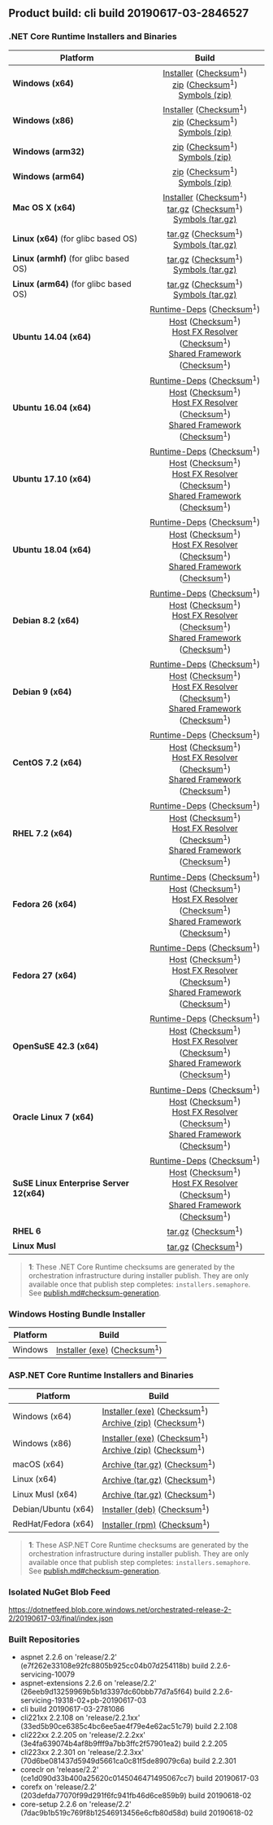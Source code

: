 ## Product build: cli build 20190617-03-2846527

### .NET Core Runtime Installers and Binaries

| Platform | Build |
|---------|:----------:|
| **Windows (x64)**                         | [Installer][win-x64-installer] ([Checksum][win-x64-installer-checksum]<sup>1</sup>)<br>[zip][win-x64-zip]   ([Checksum][win-x64-zip-checksum]<sup>1</sup>)<br>[Symbols (zip)][win-x64-symbols-zip]   |
| **Windows (x86)**                         | [Installer][win-x86-installer] ([Checksum][win-x86-installer-checksum]<sup>1</sup>)<br>[zip][win-x86-zip]   ([Checksum][win-x86-zip-checksum]<sup>1</sup>)<br>[Symbols (zip)][win-x86-symbols-zip]   |
| **Windows (arm32)**                       |                                                                                        [zip][win-arm-zip]   ([Checksum][win-arm-zip-checksum]<sup>1</sup>)<br>[Symbols (zip)][win-arm-symbols-zip]   |
| **Windows (arm64)**                       |                                                                                        [zip][win-arm64-zip] ([Checksum][win-arm64-zip-checksum]<sup>1</sup>)<br>[Symbols (zip)][win-arm64-symbols-zip] |
| **Mac OS X (x64)**                        | [Installer][osx-installer] ([Checksum][osx-installer-checksum]<sup>1</sup>)<br>[tar.gz][osx-targz]          ([Checksum][osx-targz-checksum]<sup>1</sup>)<br>[Symbols (tar.gz)][osx-symbols-targz]       |
| **Linux (x64)** (for glibc based OS)      |                                                                                        [tar.gz][linux-x64-targz] ([Checksum][linux-x64-targz-checksum]<sup>1</sup>)<br>[Symbols (tar.gz)][linux-x64-symbols-targz] |
| **Linux (armhf)** (for glibc based OS)    |                                                                                        [tar.gz][linux-arm-targz] ([Checksum][linux-arm-targz-checksum]<sup>1</sup>)<br>[Symbols (tar.gz)][linux-arm-symbols-targz] |
| **Linux (arm64)** (for glibc based OS)    |                                                                                        [tar.gz][linux-arm64-targz] ([Checksum][linux-arm64-targz-checksum]<sup>1</sup>)<br>[Symbols (tar.gz)][linux-arm64-symbols-targz] |
| **Ubuntu 14.04 (x64)**                    | [Runtime-Deps][ubuntu-14.04-runtime-deps] ([Checksum][ubuntu-14.04-runtime-deps-checksum]<sup>1</sup>)<br>[Host][deb-package-host] ([Checksum][deb-package-host-checksum]<sup>1</sup>)<br>[Host FX Resolver][deb-package-hostfxr] ([Checksum][deb-package-hostfxr-checksum]<sup>1</sup>)<br>[Shared Framework][deb-package-sharedfx] ([Checksum][deb-package-sharedfx-checksum]<sup>1</sup>)<br> |
| **Ubuntu 16.04 (x64)**                    | [Runtime-Deps][ubuntu-16.04-runtime-deps] ([Checksum][ubuntu-16.04-runtime-deps-checksum]<sup>1</sup>)<br>[Host][deb-package-host] ([Checksum][deb-package-host-checksum]<sup>1</sup>)<br>[Host FX Resolver][deb-package-hostfxr] ([Checksum][deb-package-hostfxr-checksum]<sup>1</sup>)<br>[Shared Framework][deb-package-sharedfx] ([Checksum][deb-package-sharedfx-checksum]<sup>1</sup>)<br> |
| **Ubuntu 17.10 (x64)**                    | [Runtime-Deps][ubuntu-17.10-runtime-deps] ([Checksum][ubuntu-17.10-runtime-deps-checksum]<sup>1</sup>)<br>[Host][deb-package-host] ([Checksum][deb-package-host-checksum]<sup>1</sup>)<br>[Host FX Resolver][deb-package-hostfxr] ([Checksum][deb-package-hostfxr-checksum]<sup>1</sup>)<br>[Shared Framework][deb-package-sharedfx] ([Checksum][deb-package-sharedfx-checksum]<sup>1</sup>)<br> |
| **Ubuntu 18.04 (x64)**                    | [Runtime-Deps][ubuntu-18.04-runtime-deps] ([Checksum][ubuntu-18.04-runtime-deps-checksum]<sup>1</sup>)<br>[Host][deb-package-host] ([Checksum][deb-package-host-checksum]<sup>1</sup>)<br>[Host FX Resolver][deb-package-hostfxr] ([Checksum][deb-package-hostfxr-checksum]<sup>1</sup>)<br>[Shared Framework][deb-package-sharedfx] ([Checksum][deb-package-sharedfx-checksum]<sup>1</sup>)<br> |
| **Debian 8.2 (x64)**                      | [Runtime-Deps][debian-8.2-runtime-deps]   ([Checksum][debian-8.2-runtime-deps-checksum]<sup>1</sup>)<br>[Host][deb-package-host] ([Checksum][deb-package-host-checksum]<sup>1</sup>)<br>[Host FX Resolver][deb-package-hostfxr] ([Checksum][deb-package-hostfxr-checksum]<sup>1</sup>)<br>[Shared Framework][deb-package-sharedfx] ([Checksum][deb-package-sharedfx-checksum]<sup>1</sup>)<br> |
| **Debian 9 (x64)**                        | [Runtime-Deps][debian-9-runtime-deps]     ([Checksum][debian-9-runtime-deps-checksum]<sup>1</sup>)<br>[Host][deb-package-host] ([Checksum][deb-package-host-checksum]<sup>1</sup>)<br>[Host FX Resolver][deb-package-hostfxr] ([Checksum][deb-package-hostfxr-checksum]<sup>1</sup>)<br>[Shared Framework][deb-package-sharedfx] ([Checksum][deb-package-sharedfx-checksum]<sup>1</sup>)<br> |
| **CentOS 7.2 (x64)**                      | [Runtime-Deps][centos-7-runtime-deps]      ([Checksum][centos-7-runtime-deps-checksum]<sup>1</sup>)<br>[Host][rpm-package-host] ([Checksum][rpm-package-host-checksum]<sup>1</sup>)<br>[Host FX Resolver][rpm-package-hostfxr]       ([Checksum][rpm-package-hostfxr-checksum]<sup>1</sup>)<br>[Shared Framework][rpm-package-sharedfx]       ([Checksum][rpm-package-sharedfx-checksum]<sup>1</sup>)<br> |
| **RHEL 7.2 (x64)**                        | [Runtime-Deps][rhel-7-runtime-deps]        ([Checksum][rhel-7-runtime-deps-checksum]<sup>1</sup>)<br>[Host][rpm-package-host] ([Checksum][rpm-package-host-checksum]<sup>1</sup>)<br>[Host FX Resolver][rpm-package-hostfxr]       ([Checksum][rpm-package-hostfxr-checksum]<sup>1</sup>)<br>[Shared Framework][rpm-package-sharedfx]       ([Checksum][rpm-package-sharedfx-checksum]<sup>1</sup>)<br> |
| **Fedora 26 (x64)**                       | [Runtime-Deps][fedora-26-runtime-deps]     ([Checksum][fedora-26-runtime-deps-checksum]<sup>1</sup>)<br>[Host][rpm-package-host] ([Checksum][rpm-package-host-checksum]<sup>1</sup>)<br>[Host FX Resolver][rpm-package-hostfxr]       ([Checksum][rpm-package-hostfxr-checksum]<sup>1</sup>)<br>[Shared Framework][rpm-package-sharedfx]       ([Checksum][rpm-package-sharedfx-checksum]<sup>1</sup>)<br> |
| **Fedora 27 (x64)**                       | [Runtime-Deps][fedora-27-runtime-deps]     ([Checksum][fedora-27-runtime-deps-checksum]<sup>1</sup>)<br>[Host][rpm-package-host] ([Checksum][rpm-package-host-checksum]<sup>1</sup>)<br>[Host FX Resolver][rpm-package-hostfxr]       ([Checksum][rpm-package-hostfxr-checksum]<sup>1</sup>)<br>[Shared Framework][rpm-package-sharedfx]       ([Checksum][rpm-package-sharedfx-checksum]<sup>1</sup>)<br> |
| **OpenSuSE 42.3 (x64)**                   | [Runtime-Deps][opensuse-42-runtime-deps]  ([Checksum][opensuse-42-runtime-deps-checksum]<sup>1</sup>)<br>[Host][rpm-package-host] ([Checksum][rpm-package-host-checksum]<sup>1</sup>)<br>[Host FX Resolver][rpm-package-hostfxr]       ([Checksum][rpm-package-hostfxr-checksum]<sup>1</sup>)<br>[Shared Framework][rpm-package-sharedfx]       ([Checksum][rpm-package-sharedfx-checksum]<sup>1</sup>)<br> |
| **Oracle Linux 7 (x64)**                  | [Runtime-Deps][oraclelinux-7-runtime-deps] ([Checksum][oraclelinux-7-runtime-deps-checksum]<sup>1</sup>)<br>[Host][rpm-package-host] ([Checksum][rpm-package-host-checksum]<sup>1</sup>)<br>[Host FX Resolver][rpm-package-hostfxr]       ([Checksum][rpm-package-hostfxr-checksum]<sup>1</sup>)<br>[Shared Framework][rpm-package-sharedfx]       ([Checksum][rpm-package-sharedfx-checksum]<sup>1</sup>)<br> |
| **SuSE Linux Enterprise Server 12(x64)**  | [Runtime-Deps][sles-12-runtime-deps] ([Checksum][sles-12-runtime-deps-checksum]<sup>1</sup>)<br>[Host][rpm-package-host] ([Checksum][rpm-package-host-checksum]<sup>1</sup>)<br>[Host FX Resolver][rpm-package-hostfxr]       ([Checksum][rpm-package-hostfxr-checksum]<sup>1</sup>)<br>[Shared Framework][rpm-package-sharedfx]       ([Checksum][rpm-package-sharedfx-checksum]<sup>1</sup>)<br> |
| **RHEL 6**                                |                                                                                        [tar.gz][rhel-6-targz]                    ([Checksum][rhel-6-targz-checksum]<sup>1</sup>)|
| **Linux Musl**                            |                                                                                        [tar.gz][musl-x64-targz]                ([Checksum][musl-x64-targz-checksum]<sup>1</sup>)|

[win-x64-installer]: https://dotnetfeed.blob.core.windows.net/orchestrated-release-2-2/20190617-03/final/assets/Runtime/2.2.6/dotnet-runtime-2.2.6-win-x64.exe
[win-x64-installer-checksum]: https://dotnetclichecksums.blob.core.windows.net/dotnet/Runtime/2.2.6/dotnet-runtime-2.2.6-win-x64.exe.sha512
[win-x64-zip]: https://dotnetfeed.blob.core.windows.net/orchestrated-release-2-2/20190617-03/final/assets/Runtime/2.2.6/dotnet-runtime-2.2.6-win-x64.zip
[win-x64-zip-checksum]: https://dotnetclichecksums.blob.core.windows.net/dotnet/Runtime/2.2.6/dotnet-runtime-2.2.6-win-x64.zip.sha512
[win-x64-symbols-zip]: https://dotnetfeed.blob.core.windows.net/orchestrated-release-2-2/20190617-03/final/assets/Runtime/2.2.6/dotnet-runtime-symbols-2.2.6-win-x64.zip

[win-x86-installer]: https://dotnetfeed.blob.core.windows.net/orchestrated-release-2-2/20190617-03/final/assets/Runtime/2.2.6/dotnet-runtime-2.2.6-win-x86.exe
[win-x86-installer-checksum]: https://dotnetclichecksums.blob.core.windows.net/dotnet/Runtime/2.2.6/dotnet-runtime-2.2.6-win-x86.exe.sha512
[win-x86-zip]: https://dotnetfeed.blob.core.windows.net/orchestrated-release-2-2/20190617-03/final/assets/Runtime/2.2.6/dotnet-runtime-2.2.6-win-x86.zip
[win-x86-zip-checksum]: https://dotnetclichecksums.blob.core.windows.net/dotnet/Runtime/2.2.6/dotnet-runtime-2.2.6-win-x86.zip.sha512
[win-x86-symbols-zip]: https://dotnetfeed.blob.core.windows.net/orchestrated-release-2-2/20190617-03/final/assets/Runtime/2.2.6/dotnet-runtime-symbols-2.2.6-win-x86.zip

[win-arm-zip]: https://dotnetfeed.blob.core.windows.net/orchestrated-release-2-2/20190617-03/final/assets/Runtime/2.2.6/dotnet-runtime-2.2.6-win-arm.zip
[win-arm-zip-checksum]: https://dotnetclichecksums.blob.core.windows.net/dotnet/Runtime/2.2.6/dotnet-runtime-2.2.6-win-arm.zip.sha512
[win-arm-symbols-zip]: https://dotnetfeed.blob.core.windows.net/orchestrated-release-2-2/20190617-03/final/assets/Runtime/2.2.6/dotnet-runtime-symbols-2.2.6-win-arm.zip

[win-arm64-zip]: https://dotnetfeed.blob.core.windows.net/orchestrated-release-2-2/20190617-03/final/assets/Runtime/2.2.6/dotnet-runtime-2.2.6-win-arm64.zip
[win-arm64-zip-checksum]: https://dotnetclichecksums.blob.core.windows.net/dotnet/Runtime/2.2.6/dotnet-runtime-2.2.6-win-arm64.zip.sha512
[win-arm64-symbols-zip]: https://dotnetfeed.blob.core.windows.net/orchestrated-release-2-2/20190617-03/final/assets/Runtime/2.2.6/dotnet-runtime-symbols-2.2.6-win-arm64.zip

[osx-installer]: https://dotnetfeed.blob.core.windows.net/orchestrated-release-2-2/20190617-03/final/assets/Runtime/2.2.6/dotnet-runtime-2.2.6-osx-x64.pkg
[osx-installer-checksum]: https://dotnetclichecksums.blob.core.windows.net/dotnet/Runtime/2.2.6/dotnet-runtime-2.2.6-osx-x64.pkg.sha512
[osx-targz]: https://dotnetfeed.blob.core.windows.net/orchestrated-release-2-2/20190617-03/final/assets/Runtime/2.2.6/dotnet-runtime-2.2.6-osx-x64.tar.gz
[osx-targz-checksum]: https://dotnetclichecksums.blob.core.windows.net/dotnet/Runtime/2.2.6/dotnet-runtime-2.2.6-osx-x64.tar.gz.sha512
[osx-symbols-targz]: https://dotnetfeed.blob.core.windows.net/orchestrated-release-2-2/20190617-03/final/assets/Runtime/2.2.6/dotnet-runtime-symbols-2.2.6-osx-x64.tar.gz

[linux-x64-targz]: https://dotnetfeed.blob.core.windows.net/orchestrated-release-2-2/20190617-03/final/assets/Runtime/2.2.6/dotnet-runtime-2.2.6-linux-x64.tar.gz
[linux-x64-targz-checksum]: https://dotnetclichecksums.blob.core.windows.net/dotnet/Runtime/2.2.6/dotnet-runtime-2.2.6-linux-x64.tar.gz.sha512
[linux-x64-symbols-targz]: https://dotnetfeed.blob.core.windows.net/orchestrated-release-2-2/20190617-03/final/assets/Runtime/2.2.6/dotnet-runtime-symbols-2.2.6-linux-x64.tar.gz
[linux-arm-targz]: https://dotnetfeed.blob.core.windows.net/orchestrated-release-2-2/20190617-03/final/assets/Runtime/2.2.6/dotnet-runtime-2.2.6-linux-arm.tar.gz
[linux-arm-targz-checksum]: https://dotnetclichecksums.blob.core.windows.net/dotnet/Runtime/2.2.6/dotnet-runtime-2.2.6-linux-arm.tar.gz.sha512
[linux-arm-symbols-targz]: https://dotnetfeed.blob.core.windows.net/orchestrated-release-2-2/20190617-03/final/assets/Runtime/2.2.6/dotnet-runtime-symbols-2.2.6-linux-arm.tar.gz
[linux-arm64-targz]: https://dotnetfeed.blob.core.windows.net/orchestrated-release-2-2/20190617-03/final/assets/Runtime/2.2.6/dotnet-runtime-2.2.6-linux-arm64.tar.gz
[linux-arm64-targz-checksum]: https://dotnetclichecksums.blob.core.windows.net/dotnet/Runtime/2.2.6/dotnet-runtime-2.2.6-linux-arm64.tar.gz.sha512
[linux-arm64-symbols-targz]: https://dotnetfeed.blob.core.windows.net/orchestrated-release-2-2/20190617-03/final/assets/Runtime/2.2.6/dotnet-runtime-symbols-2.2.6-linux-arm64.tar.gz

[ubuntu-14.04-runtime-deps]: https://dotnetfeed.blob.core.windows.net/orchestrated-release-2-2/20190617-03/final/assets/Runtime/2.2.6/dotnet-runtime-deps-2.2.6-ubuntu.14.04-x64.deb
[ubuntu-14.04-runtime-deps-checksum]: https://dotnetclichecksums.blob.core.windows.net/dotnet/Runtime/2.2.6/dotnet-runtime-deps-2.2.6-ubuntu.14.04-x64.deb.sha512

[ubuntu-16.04-runtime-deps]: https://dotnetfeed.blob.core.windows.net/orchestrated-release-2-2/20190617-03/final/assets/Runtime/2.2.6/dotnet-runtime-deps-2.2.6-ubuntu.16.04-x64.deb
[ubuntu-16.04-runtime-deps-checksum]: https://dotnetclichecksums.blob.core.windows.net/dotnet/Runtime/2.2.6/dotnet-runtime-deps-2.2.6-ubuntu.16.04-x64.deb.sha512

[ubuntu-17.10-runtime-deps]: https://dotnetfeed.blob.core.windows.net/orchestrated-release-2-2/20190617-03/final/assets/Runtime/2.2.6/dotnet-runtime-deps-2.2.6-ubuntu.17.10-x64.deb
[ubuntu-17.10-runtime-deps-checksum]: https://dotnetclichecksums.blob.core.windows.net/dotnet/Runtime/2.2.6/dotnet-runtime-deps-2.2.6-ubuntu.17.10-x64.deb.sha512

[ubuntu-18.04-runtime-deps]: https://dotnetfeed.blob.core.windows.net/orchestrated-release-2-2/20190617-03/final/assets/Runtime/2.2.6/dotnet-runtime-deps-2.2.6-ubuntu.18.04-x64.deb
[ubuntu-18.04-runtime-deps-checksum]: https://dotnetclichecksums.blob.core.windows.net/dotnet/Runtime/2.2.6/dotnet-runtime-deps-2.2.6-ubuntu.18.04-x64.deb.sha512

[debian-8.2-runtime-deps]: https://dotnetfeed.blob.core.windows.net/orchestrated-release-2-2/20190617-03/final/assets/Runtime/2.2.6/dotnet-runtime-deps-2.2.6-debian.8-x64.deb
[debian-8.2-runtime-deps-checksum]: https://dotnetclichecksums.blob.core.windows.net/dotnet/Runtime/2.2.6/dotnet-runtime-deps-2.2.6-debian.8-x64.deb.sha512

[debian-9-runtime-deps]: https://dotnetfeed.blob.core.windows.net/orchestrated-release-2-2/20190617-03/final/assets/Runtime/2.2.6/dotnet-runtime-deps-2.2.6-debian.9-x64.deb
[debian-9-runtime-deps-checksum]: https://dotnetclichecksums.blob.core.windows.net/dotnet/Runtime/2.2.6/dotnet-runtime-deps-2.2.6-debian.9-x64.deb.sha512

[centos-7-runtime-deps]: https://dotnetfeed.blob.core.windows.net/orchestrated-release-2-2/20190617-03/final/assets/Runtime/2.2.6/dotnet-runtime-deps-2.2.6-centos.7-x64.rpm
[centos-7-runtime-deps-checksum]: https://dotnetclichecksums.blob.core.windows.net/dotnet/Runtime/2.2.6/dotnet-runtime-deps-2.2.6-centos.7-x64.rpm.sha512

[rhel-7-runtime-deps]: https://dotnetfeed.blob.core.windows.net/orchestrated-release-2-2/20190617-03/final/assets/Runtime/2.2.6/dotnet-runtime-deps-2.2.6-rhel.7-x64.rpm
[rhel-7-runtime-deps-checksum]: https://dotnetclichecksums.blob.core.windows.net/dotnet/Runtime/2.2.6/dotnet-runtime-deps-2.2.6-rhel.7-x64.rpm.sha512

[fedora-26-runtime-deps]: https://dotnetfeed.blob.core.windows.net/orchestrated-release-2-2/20190617-03/final/assets/Runtime/2.2.6/dotnet-runtime-deps-2.2.6-fedora.26-x64.rpm
[fedora-26-runtime-deps-checksum]: https://dotnetclichecksums.blob.core.windows.net/dotnet/Runtime/2.2.6/dotnet-runtime-deps-2.2.6-fedora.26-x64.rpm.sha512

[fedora-27-runtime-deps]: https://dotnetfeed.blob.core.windows.net/orchestrated-release-2-2/20190617-03/final/assets/Runtime/2.2.6/dotnet-runtime-deps-2.2.6-fedora.27-x64.rpm
[fedora-27-runtime-deps-checksum]: https://dotnetclichecksums.blob.core.windows.net/dotnet/Runtime/2.2.6/dotnet-runtime-deps-2.2.6-fedora.27-x64.rpm.sha512

[opensuse-42-runtime-deps]: https://dotnetfeed.blob.core.windows.net/orchestrated-release-2-2/20190617-03/final/assets/Runtime/2.2.6/dotnet-runtime-deps-2.2.6-opensuse.42-x64.rpm
[opensuse-42-runtime-deps-checksum]: https://dotnetclichecksums.blob.core.windows.net/dotnet/Runtime/2.2.6/dotnet-runtime-deps-2.2.6-opensuse.42-x64.rpm.sha512

[oraclelinux-7-runtime-deps]: https://dotnetfeed.blob.core.windows.net/orchestrated-release-2-2/20190617-03/final/assets/Runtime/2.2.6/dotnet-runtime-deps-2.2.6-oraclelinux.7-x64.rpm
[oraclelinux-7-runtime-deps-checksum]: https://dotnetclichecksums.blob.core.windows.net/dotnet/Runtime/2.2.6/dotnet-runtime-deps-2.2.6-oraclelinux.7-x64.rpm.sha512

[sles-12-runtime-deps]: https://dotnetfeed.blob.core.windows.net/orchestrated-release-2-2/20190617-03/final/assets/Runtime/2.2.6/dotnet-runtime-deps-2.2.6-sles.12-x64.rpm
[sles-12-runtime-deps-checksum]: https://dotnetclichecksums.blob.core.windows.net/dotnet/Runtime/2.2.6/dotnet-runtime-deps-2.2.6-sles.12-x64.rpm.sha512

[deb-package-host]: https://dotnetfeed.blob.core.windows.net/orchestrated-release-2-2/20190617-03/final/assets/Runtime/2.2.6/dotnet-host-2.2.6-x64.deb
[deb-package-host-checksum]: https://dotnetclichecksums.blob.core.windows.net/dotnet/Runtime/2.2.6/dotnet-host-2.2.6-x64.deb.sha512
[deb-package-hostfxr]: https://dotnetfeed.blob.core.windows.net/orchestrated-release-2-2/20190617-03/final/assets/Runtime/2.2.6/dotnet-hostfxr-2.2.6-x64.deb
[deb-package-hostfxr-checksum]: https://dotnetclichecksums.blob.core.windows.net/dotnet/Runtime/2.2.6/dotnet-hostfxr-2.2.6-x64.deb.sha512
[deb-package-sharedfx]: https://dotnetfeed.blob.core.windows.net/orchestrated-release-2-2/20190617-03/final/assets/Runtime/2.2.6/dotnet-runtime-2.2.6-x64.deb
[deb-package-sharedfx-checksum]: https://dotnetclichecksums.blob.core.windows.net/dotnet/Runtime/2.2.6/dotnet-runtime-2.2.6-x64.deb.sha512

[rpm-package-host]: https://dotnetfeed.blob.core.windows.net/orchestrated-release-2-2/20190617-03/final/assets/Runtime/2.2.6/dotnet-host-2.2.6-x64.rpm
[rpm-package-host-checksum]: https://dotnetclichecksums.blob.core.windows.net/dotnet/Runtime/2.2.6/dotnet-host-2.2.6-x64.rpm.sha512
[rpm-package-hostfxr]: https://dotnetfeed.blob.core.windows.net/orchestrated-release-2-2/20190617-03/final/assets/Runtime/2.2.6/dotnet-hostfxr-2.2.6-x64.rpm
[rpm-package-hostfxr-checksum]: https://dotnetclichecksums.blob.core.windows.net/dotnet/Runtime/2.2.6/dotnet-hostfxr-2.2.6-x64.rpm.sha512
[rpm-package-sharedfx]: https://dotnetfeed.blob.core.windows.net/orchestrated-release-2-2/20190617-03/final/assets/Runtime/2.2.6/dotnet-runtime-2.2.6-x64.rpm
[rpm-package-sharedfx-checksum]: https://dotnetclichecksums.blob.core.windows.net/dotnet/Runtime/2.2.6/dotnet-runtime-2.2.6-x64.rpm.sha512

[rhel-6-targz]: https://dotnetfeed.blob.core.windows.net/orchestrated-release-2-2/20190617-03/final/assets/Runtime/2.2.6/dotnet-runtime-2.2.6-rhel.6-x64.tar.gz
[rhel-6-targz-checksum]: https://dotnetclichecksums.blob.core.windows.net/dotnet/Runtime/2.2.6/dotnet-runtime-2.2.6-rhel.6-x64.tar.gz.sha512

[musl-x64-targz]: https://dotnetfeed.blob.core.windows.net/orchestrated-release-2-2/20190617-03/final/assets/Runtime/2.2.6/dotnet-runtime-2.2.6-linux-musl-x64.tar.gz
[musl-x64-targz-checksum]: https://dotnetclichecksums.blob.core.windows.net/dotnet/Runtime/2.2.6/dotnet-runtime-2.2.6-linux-musl-x64.tar.gz.sha512

> **1**: These .NET Core Runtime checksums are generated by the orchestration infrastructure during installer publish. They are only available once that publish step completes: `installers.semaphore`. See [publish.md#checksum-generation](https://github.com/dotnet/core-eng/blob/master/Documentation/Orchestrated-Build/Api/publish.md#checksum-generation).


### Windows Hosting Bundle Installer

Platform              | Build
----------------------|---------------------
Windows               | [Installer (exe)][dotnet-hosting-win-exe] ([Checksum][dotnet-hosting-win-exe-checksum]<sup>1</sup>)

[dotnet-hosting-win-exe]: https://dotnetfeed.blob.core.windows.net/orchestrated-release-2-2/20190617-03/final/assets/aspnetcore/Runtime/2.2.6/dotnet-hosting-2.2.6-win.exe
[dotnet-hosting-win-exe-checksum]: https://dotnetclichecksums.blob.core.windows.net/dotnet/aspnetcore/Runtime/2.2.6/dotnet-hosting-2.2.6-win.exe.sha512


### ASP.NET Core Runtime Installers and Binaries

Platform              | Build
----------------------|---------------------
Windows (x64)         | [Installer (exe)][aspnetcore-win-x64-exe] ([Checksum][aspnetcore-win-x64-exe-checksum]<sup>1</sup>)<br>[Archive (zip)][aspnetcore-win-x64-zip] ([Checksum][aspnetcore-win-x64-zip-checksum]<sup>1</sup>)
Windows (x86)         | [Installer (exe)][aspnetcore-win-x86-exe] ([Checksum][aspnetcore-win-x86-exe-checksum]<sup>1</sup>)<br>[Archive (zip)][aspnetcore-win-x86-zip] ([Checksum][aspnetcore-win-x86-zip-checksum]<sup>1</sup>)
macOS (x64)           | [Archive (tar.gz)][aspnetcore-osx-x64-tar] ([Checksum][aspnetcore-osx-x64-tar-checksum]<sup>1</sup>)
Linux (x64)           | [Archive (tar.gz)][aspnetcore-linux-x64-tar] ([Checksum][aspnetcore-linux-x64-tar-checksum]<sup>1</sup>)
Linux Musl (x64)      | [Archive (tar.gz)][aspnetcore-linux-musl-x64-tar] ([Checksum][aspnetcore-linux-musl-x64-tar-checksum]<sup>1</sup>)
Debian/Ubuntu (x64)   | [Installer (deb)][aspnetcore-debian-x64-deb] ([Checksum][aspnetcore-debian-x64-deb-checksum]<sup>1</sup>)
RedHat/Fedora (x64)   | [Installer (rpm)][aspnetcore-redhat-x64-rpm] ([Checksum][aspnetcore-redhat-x64-rpm-checksum]<sup>1</sup>)

[aspnetcore-win-x64-zip]: https://dotnetfeed.blob.core.windows.net/orchestrated-release-2-2/20190617-03/final/assets/aspnetcore/Runtime/2.2.6/aspnetcore-runtime-2.2.6-win-x64.zip
[aspnetcore-win-x64-zip-checksum]: https://dotnetclichecksums.blob.core.windows.net/dotnet/aspnetcore/Runtime/2.2.6/aspnetcore-runtime-2.2.6-win-x64.zip.sha512
[aspnetcore-win-x64-exe]: https://dotnetfeed.blob.core.windows.net/orchestrated-release-2-2/20190617-03/final/assets/aspnetcore/Runtime/2.2.6/aspnetcore-runtime-2.2.6-win-x64.exe
[aspnetcore-win-x64-exe-checksum]: https://dotnetclichecksums.blob.core.windows.net/dotnet/aspnetcore/Runtime/2.2.6/aspnetcore-runtime-2.2.6-win-x64.exe.sha512

[aspnetcore-win-x86-zip]: https://dotnetfeed.blob.core.windows.net/orchestrated-release-2-2/20190617-03/final/assets/aspnetcore/Runtime/2.2.6/aspnetcore-runtime-2.2.6-win-x86.zip
[aspnetcore-win-x86-zip-checksum]: https://dotnetclichecksums.blob.core.windows.net/dotnet/aspnetcore/Runtime/2.2.6/aspnetcore-runtime-2.2.6-win-x86.zip.sha512
[aspnetcore-win-x86-exe]: https://dotnetfeed.blob.core.windows.net/orchestrated-release-2-2/20190617-03/final/assets/aspnetcore/Runtime/2.2.6/aspnetcore-runtime-2.2.6-win-x86.exe
[aspnetcore-win-x86-exe-checksum]: https://dotnetclichecksums.blob.core.windows.net/dotnet/aspnetcore/Runtime/2.2.6/aspnetcore-runtime-2.2.6-win-x86.exe.sha512

[aspnetcore-linux-x64-tar]: https://dotnetfeed.blob.core.windows.net/orchestrated-release-2-2/20190617-03/final/assets/aspnetcore/Runtime/2.2.6/aspnetcore-runtime-2.2.6-linux-x64.tar.gz
[aspnetcore-linux-x64-tar-checksum]: https://dotnetclichecksums.blob.core.windows.net/dotnet/aspnetcore/Runtime/2.2.6/aspnetcore-runtime-2.2.6-linux-x64.tar.gz.sha512

[aspnetcore-linux-musl-x64-tar]: https://dotnetfeed.blob.core.windows.net/orchestrated-release-2-2/20190617-03/final/assets/aspnetcore/Runtime/2.2.6/aspnetcore-runtime-2.2.6-linux-musl-x64.tar.gz
[aspnetcore-linux-musl-x64-tar-checksum]: https://dotnetclichecksums.blob.core.windows.net/dotnet/aspnetcore/Runtime/2.2.6/aspnetcore-runtime-2.2.6-linux-musl-x64.tar.gz.sha512

[aspnetcore-osx-x64-tar]: https://dotnetfeed.blob.core.windows.net/orchestrated-release-2-2/20190617-03/final/assets/aspnetcore/Runtime/2.2.6/aspnetcore-runtime-2.2.6-osx-x64.tar.gz
[aspnetcore-osx-x64-tar-checksum]: https://dotnetclichecksums.blob.core.windows.net/dotnet/aspnetcore/Runtime/2.2.6/aspnetcore-runtime-2.2.6-osx-x64.tar.gz.sha512

[aspnetcore-debian-x64-deb]: https://dotnetfeed.blob.core.windows.net/orchestrated-release-2-2/20190617-03/final/assets/aspnetcore/Runtime/2.2.6/aspnetcore-runtime-2.2.6-x64.deb
[aspnetcore-debian-x64-deb-checksum]: https://dotnetclichecksums.blob.core.windows.net/dotnet/aspnetcore/Runtime/2.2.6/aspnetcore-runtime-2.2.6-x64.deb.sha512

[aspnetcore-redhat-x64-rpm]: https://dotnetfeed.blob.core.windows.net/orchestrated-release-2-2/20190617-03/final/assets/aspnetcore/Runtime/2.2.6/aspnetcore-runtime-2.2.6-x64.rpm
[aspnetcore-redhat-x64-rpm-checksum]: https://dotnetclichecksums.blob.core.windows.net/dotnet/aspnetcore/Runtime/2.2.6/aspnetcore-runtime-2.2.6-x64.rpm.sha512

> **1**: These ASP.NET Core Runtime checksums are generated by the orchestration infrastructure during installer publish. They are only available once that publish step completes: `installers.semaphore`. See [publish.md#checksum-generation](https://github.com/dotnet/core-eng/blob/master/Documentation/Orchestrated-Build/Api/publish.md#checksum-generation).


### Isolated NuGet Blob Feed
https://dotnetfeed.blob.core.windows.net/orchestrated-release-2-2/20190617-03/final/index.json

### Built Repositories
 * aspnet 2.2.6 on 'release/2.2' (e7f262e33108e92fc8805b925cc04b07d254118b) build 2.2.6-servicing-10079
 * aspnet-extensions 2.2.6 on 'release/2.2' (26eeb9d13259969b5b1d3397dc60bbb77d7a5f64) build 2.2.6-servicing-19318-02+pb-20190617-03
 * cli build 20190617-03-2781086
 * cli221xx 2.2.108 on 'release/2.2.1xx' (33ed5b90ce6385c4bc6ee5ae4f79e4e62ac51c79) build 2.2.108
 * cli222xx 2.2.205 on 'release/2.2.2xx' (3e4fa639074b4af8b9fff9a7bb3ffc2f57901ea2) build 2.2.205
 * cli223xx 2.2.301 on 'release/2.2.3xx' (70d6be081437d5949d5661ca0c81f5de89079c6a) build 2.2.301
 * coreclr on 'release/2.2' (ce1d090d33b400a25620c0145046471495067cc7) build 20190617-03
 * corefx on 'release/2.2' (203defda77070f99d291f6fc941fb46d6ce859b9) build 20190618-02
 * core-setup 2.2.6 on 'release/2.2' (7dac9b1b519c769f8b12546913456e6cfb80d58d) build 20190618-02
